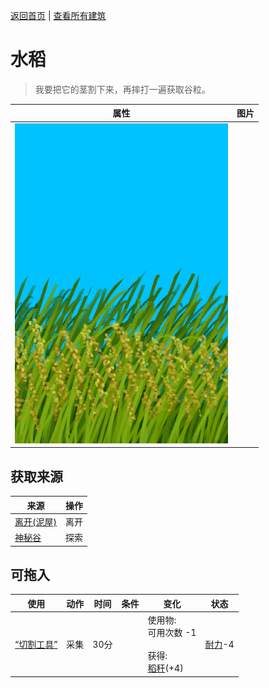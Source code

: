 [返回首页](index.md)   |  [查看所有建筑](building.md)
# 水稻  
> 我要把它的茎割下来，再摔打一遍获取谷粒。  
  
  属性  |   图片   
 ----  |  ----:   
   |  ![](Sprite/RicePlant.png)   
  
## 获取来源  
来源  |  操作  
----  |  ----  
[离开(泥屋)](MudHutExitRuins.md)  |  离开  
[神秘谷](SecretValley.md)  |  探索  
## 可拖入  
使用  |  动作  |  时间  |  条件  |  变化  |  状态  
----  |  ----  |  ----  |  ----  |  ----  |  ----  
[“切割工具”](tag_Cutter.md)  |  采集  |  30分  |    |  使用物:<br>可用次数  -1<br><br>获得:<br>[稻秆](RiceStalks.md)(+4)<br>  |  [耐力](Stamina.md)-4  
